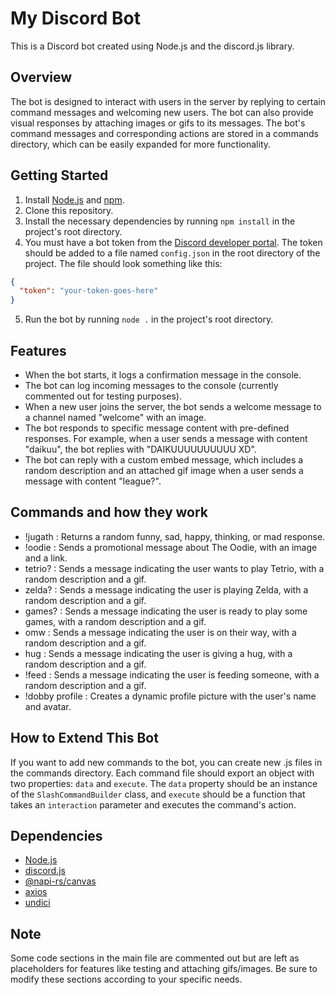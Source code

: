 # My Discord Bot

This is a Discord bot created using Node.js and the discord.js library.

## Overview
The bot is designed to interact with users in the server by replying to certain command messages and welcoming new users. The bot can also provide visual responses by attaching images or gifs to its messages. The bot's command messages and corresponding actions are stored in a commands directory, which can be easily expanded for more functionality.

## Getting Started

1. Install [Node.js](https://nodejs.org) and [npm](https://www.npmjs.com/get-npm).
2. Clone this repository.
3. Install the necessary dependencies by running `npm install` in the project's root directory.
4. You must have a bot token from the [Discord developer portal](https://discord.com/developers/applications). The token should be added to a file named `config.json` in the root directory of the project. The file should look something like this:
```json
{
  "token": "your-token-goes-here"
}
```
5. Run the bot by running `node .` in the project's root directory.

## Features

- When the bot starts, it logs a confirmation message in the console.
- The bot can log incoming messages to the console (currently commented out for testing purposes).
- When a new user joins the server, the bot sends a welcome message to a channel named "welcome" with an image.
- The bot responds to specific message content with pre-defined responses. For example, when a user sends a message with content "daikuu", the bot replies with "DAIKUUUUUUUUUU XD".
- The bot can reply with a custom embed message, which includes a random description and an attached gif image when a user sends a message with content "league?".

## Commands and how they work
- !jugath : Returns a random funny, sad, happy, thinking, or mad response.
- !oodie : Sends a promotional message about The Oodie, with an image and a link.
- tetrio? : Sends a message indicating the user wants to play Tetrio, with a random description and a gif.
- zelda? : Sends a message indicating the user is playing Zelda, with a random description and a gif.
- games? : Sends a message indicating the user is ready to play some games, with a random description and a gif.
- omw : Sends a message indicating the user is on their way, with a random description and a gif.
- hug : Sends a message indicating the user is giving a hug, with a random description and a gif.
- !feed : Sends a message indicating the user is feeding someone, with a random description and a gif.
- !dobby profile : Creates a dynamic profile picture with the user's name and avatar.

## How to Extend This Bot
If you want to add new commands to the bot, you can create new .js files in the commands directory. Each command file should export an object with two properties: `data` and `execute`. The `data` property should be an instance of the `SlashCommandBuilder` class, and `execute` should be a function that takes an `interaction` parameter and executes the command's action.

## Dependencies

- [Node.js](https://nodejs.org)
- [discord.js](https://discord.js.org)
- [@napi-rs/canvas](https://www.npmjs.com/package/@napi-rs/canvas)
- [axios](https://www.npmjs.com/package/axios)
- [undici](https://www.npmjs.com/package/undici)

## Note
Some code sections in the main file are commented out but are left as placeholders for features like testing and attaching gifs/images. Be sure to modify these sections according to your specific needs.
